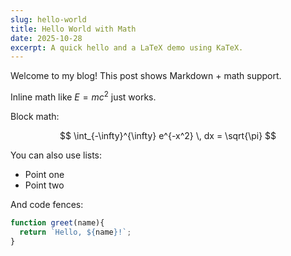 ```yaml
---
slug: hello-world
title: Hello World with Math
date: 2025-10-28
excerpt: A quick hello and a LaTeX demo using KaTeX.
---
```


Welcome to my blog! This post shows Markdown + math support.

Inline math like $E=mc^2$ just works.

Block math:

$$
\int_{-\infty}^{\infty} e^{-x^2} \, dx = \sqrt{\pi}
$$

You can also use lists:

- Point one
- Point two

And code fences:

```js
function greet(name){
  return `Hello, ${name}!`;
}
```
